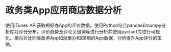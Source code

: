 # 政务类App应用商店数据分析

使用iTunes API获取郑好办App的评价数据，使用Python结合pandas和numpy分析库对评分分布，评价趋势及评论关键词等进行分析并使用pychart库进行可视化。横向对比同类政务App如浙里办和i深圳的App数据，分析提升App评分的策略。
